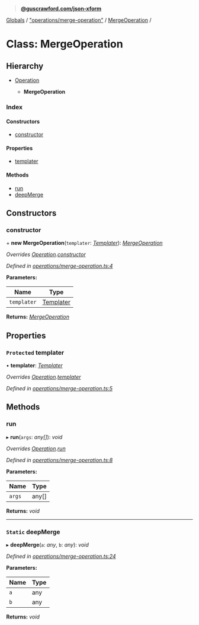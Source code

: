 > **[@guscrawford.com/json-xform](../README.md)**

[Globals](../globals.md) / ["operations/merge-operation"](../modules/_operations_merge_operation_.md) / [MergeOperation](_operations_merge_operation_.mergeoperation.md) /

# Class: MergeOperation

## Hierarchy

* [Operation](_operations_operation_.operation.md)

  * **MergeOperation**

### Index

#### Constructors

* [constructor](_operations_merge_operation_.mergeoperation.md#constructor)

#### Properties

* [templater](_operations_merge_operation_.mergeoperation.md#protected-templater)

#### Methods

* [run](_operations_merge_operation_.mergeoperation.md#run)
* [deepMerge](_operations_merge_operation_.mergeoperation.md#static-deepmerge)

## Constructors

###  constructor

\+ **new MergeOperation**(`templater`: *[Templater](_templates_templater_.templater.md)*): *[MergeOperation](_operations_merge_operation_.mergeoperation.md)*

*Overrides [Operation](_operations_operation_.operation.md).[constructor](_operations_operation_.operation.md#constructor)*

*Defined in [operations/merge-operation.ts:4](https://github.com/guscrawford-com/json-xform/blob/a872c08/src/operations/merge-operation.ts#L4)*

**Parameters:**

Name | Type |
------ | ------ |
`templater` | [Templater](_templates_templater_.templater.md) |

**Returns:** *[MergeOperation](_operations_merge_operation_.mergeoperation.md)*

## Properties

### `Protected` templater

• **templater**: *[Templater](_templates_templater_.templater.md)*

*Overrides [Operation](_operations_operation_.operation.md).[templater](_operations_operation_.operation.md#protected-templater)*

*Defined in [operations/merge-operation.ts:5](https://github.com/guscrawford-com/json-xform/blob/a872c08/src/operations/merge-operation.ts#L5)*

## Methods

###  run

▸ **run**(`args`: *any[]*): *void*

*Overrides [Operation](_operations_operation_.operation.md).[run](_operations_operation_.operation.md#abstract-run)*

*Defined in [operations/merge-operation.ts:8](https://github.com/guscrawford-com/json-xform/blob/a872c08/src/operations/merge-operation.ts#L8)*

**Parameters:**

Name | Type |
------ | ------ |
`args` | any[] |

**Returns:** *void*

___

### `Static` deepMerge

▸ **deepMerge**(`a`: *any*, `b`: *any*): *void*

*Defined in [operations/merge-operation.ts:24](https://github.com/guscrawford-com/json-xform/blob/a872c08/src/operations/merge-operation.ts#L24)*

**Parameters:**

Name | Type |
------ | ------ |
`a` | any |
`b` | any |

**Returns:** *void*